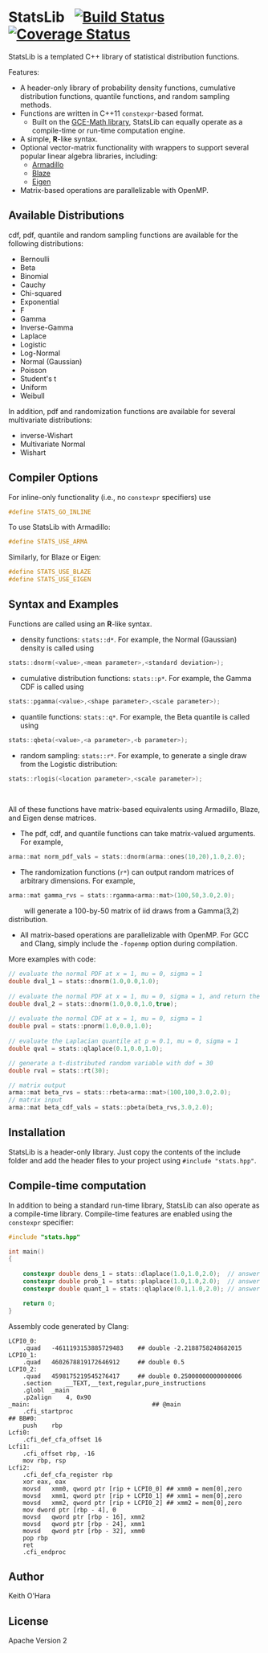 # StatsLib &nbsp; [![Build Status](https://travis-ci.org/kthohr/stats.svg?branch=master)](https://travis-ci.org/kthohr/stats) [![Coverage Status](https://codecov.io/github/kthohr/stats/coverage.svg?branch=master)](https://codecov.io/github/kthohr/stats?branch=master)

StatsLib is a templated C++ library of statistical distribution functions.

Features:
* A header-only library of probability density functions, cumulative distribution functions, quantile functions, and random sampling methods.
* Functions are written in C++11 `constexpr`-based format. 
    * Built on the [GCE-Math library](https://github.com/kthohr/gcem), StatsLib can equally operate as a compile-time or run-time computation engine.
* A simple, **R**-like syntax.
* Optional vector-matrix functionality with wrappers to support several popular linear algebra libraries, including:
    * [Armadillo](http://arma.sourceforge.net/)
    * [Blaze](https://bitbucket.org/blaze-lib/blaze)
    * [Eigen](http://eigen.tuxfamily.org/index.php)
* Matrix-based operations are parallelizable with OpenMP.

## Available Distributions

cdf, pdf, quantile and random sampling functions are available for the following distributions:

* Bernoulli 
* Beta
* Binomial
* Cauchy
* Chi-squared
* Exponential
* F
* Gamma
* Inverse-Gamma
* Laplace
* Logistic
* Log-Normal
* Normal (Gaussian)
* Poisson
* Student's t
* Uniform
* Weibull

In addition, pdf and randomization functions are available for several multivariate distributions:

* inverse-Wishart
* Multivariate Normal
* Wishart

## Compiler Options

For inline-only functionality (i.e., no `constexpr` specifiers) use
```cpp
#define STATS_GO_INLINE
```

To use StatsLib with Armadillo:
```cpp
#define STATS_USE_ARMA
```
Similarly, for Blaze or Eigen:
```cpp
#define STATS_USE_BLAZE
#define STATS_USE_EIGEN
```

## Syntax and Examples

Functions are called using an **R**-like syntax.

* density functions: `stats::d*`. For example, the Normal (Gaussian) density is called using
``` cpp
stats::dnorm(<value>,<mean parameter>,<standard deviation>);
```
* cumulative distribution functions: `stats::p*`. For example, the Gamma CDF is called using
``` cpp
stats::pgamma(<value>,<shape parameter>,<scale parameter>);
```
* quantile functions: `stats::q*`. For example, the Beta quantile is called using
``` cpp
stats::qbeta(<value>,<a parameter>,<b parameter>);
```
* random sampling: `stats::r*`. For example, to generate a single draw from the Logistic distribution:
``` cpp
stats::rlogis(<location parameter>,<scale parameter>);
```

<br>

All of these functions have matrix-based equivalents using Armadillo, Blaze, and Eigen dense matrices.

* The pdf, cdf, and quantile functions can take matrix-valued arguments. For example,

```cpp
arma::mat norm_pdf_vals = stats::dnorm(arma::ones(10,20),1.0,2.0);
```

* The randomization functions (`r*`) can output random matrices of arbitrary dimensions. For example,</li>

```cpp
arma::mat gamma_rvs = stats::rgamma<arma::mat>(100,50,3.0,2.0);
```

<!-- <ul style="list-style-type:none">
    <li>will generate a 100-by-50 matrix of iid draws from a Gamma(3,2) distribution.</li>
</ul> -->
&nbsp; &nbsp; &nbsp; &nbsp; will generate a 100-by-50 matrix of iid draws from a Gamma(3,2) distribution.

* All matrix-based operations are parallelizable with OpenMP. For GCC and Clang, simply include the `-fopenmp` option during compilation.

More examples with code:
```cpp
// evaluate the normal PDF at x = 1, mu = 0, sigma = 1
double dval_1 = stats::dnorm(1.0,0.0,1.0);
 
// evaluate the normal PDF at x = 1, mu = 0, sigma = 1, and return the log value
double dval_2 = stats::dnorm(1.0,0.0,1.0,true);
 
// evaluate the normal CDF at x = 1, mu = 0, sigma = 1
double pval = stats::pnorm(1.0,0.0,1.0);
 
// evaluate the Laplacian quantile at p = 0.1, mu = 0, sigma = 1
double qval = stats::qlaplace(0.1,0.0,1.0);

// generate a t-distributed random variable with dof = 30
double rval = stats::rt(30);

// matrix output
arma::mat beta_rvs = stats::rbeta<arma::mat>(100,100,3.0,2.0);
// matrix input
arma::mat beta_cdf_vals = stats::pbeta(beta_rvs,3.0,2.0);
```

## Installation

StatsLib is a header-only library. Just copy the contents of the include folder and add the header files to your project using `#include "stats.hpp"`.

## Compile-time computation

In addition to being a standard run-time library, StatsLib can also operate as a compile-time library. Compile-time features are enabled using the ```constexpr``` specifier:
```cpp
#include "stats.hpp"

int main()
{
    
    constexpr double dens_1 = stats::dlaplace(1.0,1.0,2.0);  // answer = 0.25
    constexpr double prob_1 = stats::plaplace(1.0,1.0,2.0);  // answer = 0.5
    constexpr double quant_1 = stats::qlaplace(0.1,1.0,2.0); // answer = -2.218875...

    return 0;
}
```
Assembly code generated by Clang:
```assembly
LCPI0_0:
	.quad	-4611193153885729483    ## double -2.2188758248682015
LCPI0_1:
	.quad	4602678819172646912     ## double 0.5
LCPI0_2:
	.quad	4598175219545276417     ## double 0.25000000000000006
	.section	__TEXT,__text,regular,pure_instructions
	.globl	_main
	.p2align	4, 0x90
_main:                                  ## @main
	.cfi_startproc
## BB#0:
	push	rbp
Lcfi0:
	.cfi_def_cfa_offset 16
Lcfi1:
	.cfi_offset rbp, -16
	mov	rbp, rsp
Lcfi2:
	.cfi_def_cfa_register rbp
	xor	eax, eax
	movsd	xmm0, qword ptr [rip + LCPI0_0] ## xmm0 = mem[0],zero
	movsd	xmm1, qword ptr [rip + LCPI0_1] ## xmm1 = mem[0],zero
	movsd	xmm2, qword ptr [rip + LCPI0_2] ## xmm2 = mem[0],zero
	mov	dword ptr [rbp - 4], 0
	movsd	qword ptr [rbp - 16], xmm2
	movsd	qword ptr [rbp - 24], xmm1
	movsd	qword ptr [rbp - 32], xmm0
	pop	rbp
	ret
	.cfi_endproc
```

## Author

Keith O'Hara

## License

Apache Version 2
